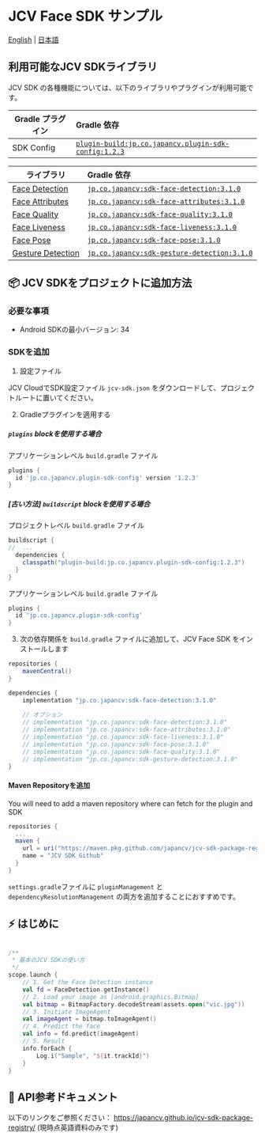 # JCV Face SDK サンプル

[English](README.md) | [日本語](README-Ja.md)

## 利用可能なJCV SDKライブラリ

JCV SDK の各種機能については、以下のライブラリやプラグインが利用可能です。

| Gradle プラグイン	                                    | Gradle 依存                                                                                                                    |
|---------------------------------------------------|:-----------------------------------------------------------------------------------------------------------------------------|
| SDK Config | [`plugin-build:jp.co.japancv.plugin-sdk-config:1.2.3`](https://github.com/japancv/jcv-sdk-package-registry/packages/2137930) |

| ライブラリ	                                                 | Gradle 依存                                                                                                           |
|---------------------------------------------------------------|:--------------------------------------------------------------------------------------------------------------------|
| [Face Detection](https://japancv.github.io/jcv-sdk-package-registry/jcv-face-detection/index.html)       | [`jp.co.japancv:sdk-face-detection:3.1.0`](https://github.com/japancv/jcv-sdk-package-registry/packages/2138758)    |
| [Face Attributes](https://japancv.github.io/jcv-sdk-package-registry/jcv-face-attributes/index.html)  | [`jp.co.japancv:sdk-face-attributes:3.1.0`](https://github.com/japancv/jcv-sdk-package-registry/packages/2138754)   |
| [Face Quality](https://japancv.github.io/jcv-sdk-package-registry/jcv-face-quality/index.html)    | [`jp.co.japancv:sdk-face-quality:3.1.0`](https://github.com/japancv/jcv-sdk-package-registry/packages/2138764)      |
| [Face Liveness](https://japancv.github.io/jcv-sdk-package-registry/jcv-face-liveness/index.html)   | [`jp.co.japancv:sdk-face-liveness:3.1.0`](https://github.com/japancv/jcv-sdk-package-registry/packages/2138760)     |
| [Face Pose](https://japancv.github.io/jcv-sdk-package-registry/jcv-face-pose/index.html) | [`jp.co.japancv:sdk-face-pose:3.1.0`](https://github.com/japancv/jcv-sdk-package-registry/packages/2138762)         |
| [Gesture Detection](https://japancv.github.io/jcv-sdk-package-registry/jcv-gesture-detection/index.html) | [`jp.co.japancv:sdk-gesture-detection:3.1.0`](https://github.com/japancv/jcv-sdk-package-registry/packages/2138766) |


## 📦 JCV SDKをプロジェクトに追加方法

### 必要な事項

- Android SDKの最小バージョン: 34

### SDKを追加

1. 設定ファイル

JCV CloudでSDK設定ファイル `jcv-sdk.json` をダウンロードして、プロジェクトルートに置いてください。

2. Gradleプラグインを適用する

##### `plugins` blockを使用する場合

アプリケーションレベル `build.gradle` ファイル
```groovy
plugins {
  id 'jp.co.japancv.plugin-sdk-config' version '1.2.3'
}
```

##### [古い方法] `buildscript` blockを使用する場合

プロジェクトレベル `build.gradle` ファイル
```groovy
buildscript {
//  ...
  dependencies {
    classpath("plugin-build:jp.co.japancv.plugin-sdk-config:1.2.3")
  }
}
```

アプリケーションレベル `build.gradle` ファイル
```groovy
plugins {
  id 'jp.co.japancv.plugin-sdk-config'
}
```


3. 次の依存関係を `build.gradle` ファイルに追加して、JCV Face SDK をインストールします

```groovy
repositories {
    mavenCentral()
}

dependencies {
    implementation "jp.co.japancv:sdk-face-detection:3.1.0"
    
    // オプション
    // implementation "jp.co.japancv:sdk-face-detection:3.1.0"
    // implementation "jp.co.japancv:sdk-face-attributes:3.1.0"
    // implementation "jp.co.japancv:sdk-face-liveness:3.1.0"
    // implementation "jp.co.japancv:sdk-face-pose:3.1.0"
    // implementation "jp.co.japancv:sdk-face-quality:3.1.0"
    // implementation "jp.co.japancv:sdk-gesture-detection:3.1.0"
}
```

#### Maven Repositoryを追加

You will need to add a maven repository where can fetch for the plugin and SDK

```groovy
repositories {
  ...
  maven {
    url = uri("https://maven.pkg.github.com/japancv/jcv-sdk-package-registry")
    name = "JCV SDK Github"
  }
}
```

`settings.gradle`ファイルに `pluginManagement` と `dependencyResolutionManagement` の両方を追加することにおすすめです。

## ⚡️ はじめに

```kotlin

/**
 * 基本のJCV SDKの使い方
 */
scope.launch {
    // 1. Get the Face Detection instance
    val fd = FaceDetection.getInstance()
    // 2. Load your image as [android.graphics.Bitmap]
    val bitmap = BitmapFactory.decodeStream(assets.open("vic.jpg"))
    // 3. Initiate ImageAgent
    val imageAgent = bitmap.toImageAgent()
    // 4. Predict the face
    val info = fd.predict(imageAgent)
    // 5. Result
    info.forEach {
        Log.i("Sample", "${it.trackId}")
    }
}
```

## 📄  API参考ドキュメント

以下のリンクをご参照ください：
https://japancv.github.io/jcv-sdk-package-registry/
(現時点英語資料のみです)
